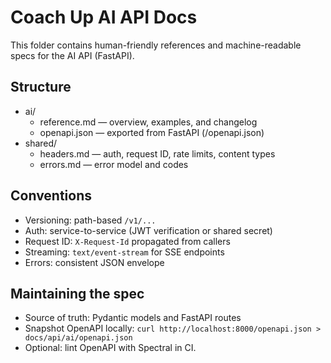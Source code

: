 # Coach Up AI API Docs

This folder contains human-friendly references and machine-readable specs for the AI API (FastAPI).

## Structure
- ai/
  - reference.md — overview, examples, and changelog
  - openapi.json — exported from FastAPI (/openapi.json)
- shared/
  - headers.md — auth, request ID, rate limits, content types
  - errors.md — error model and codes

## Conventions
- Versioning: path-based `/v1/...`
- Auth: service-to-service (JWT verification or shared secret)
- Request ID: `X-Request-Id` propagated from callers
- Streaming: `text/event-stream` for SSE endpoints
- Errors: consistent JSON envelope

## Maintaining the spec
- Source of truth: Pydantic models and FastAPI routes
- Snapshot OpenAPI locally: `curl http://localhost:8000/openapi.json > docs/api/ai/openapi.json`
- Optional: lint OpenAPI with Spectral in CI.
